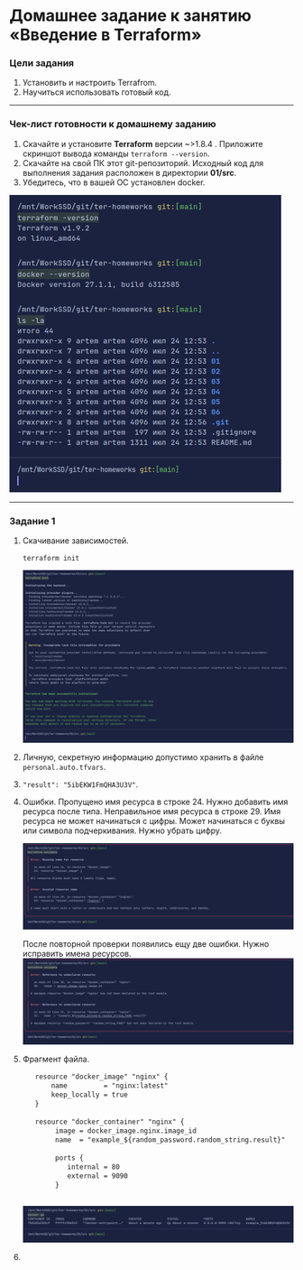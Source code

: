 # Домашнее задание к занятию «Введение в Terraform»

### Цели задания

1. Установить и настроить Terrafrom.
2. Научиться использовать готовый код.

------

### Чек-лист готовности к домашнему заданию

1. Скачайте и установите **Terraform** версии ~>1.8.4 . Приложите скриншот вывода команды ```terraform --version```.
2. Скачайте на свой ПК этот git-репозиторий. Исходный код для выполнения задания расположен в директории **01/src**.
3. Убедитесь, что в вашей ОС установлен docker.

![versions](./png/versions.png)

------

### Задание 1
1. Скачивание зависимостей.
   ```shell
   terraform init
   ```
   ![terraform_init](./png/terraform_init.png)

2. Личную, секретную информацию допустимо хранить в файле `personal.auto.tfvars`.
3. `"result": "5ibEKW1FmQHA3U3V"`.
4. Ошибки. Пропущено имя ресурса в строке 24. Нужно добавить имя ресурса после типа. Неправильное имя ресурса в строке 29.
Имя ресурса не может начинаться с цифры. Может начинаться с буквы или символа подчеркивания. Нужно убрать цифру.

   ![terraform_validate](./png/terraform_validate.png)

   После повторной проверки появились ещу две ошибки. Нужно исправить имена ресурсов.
   ![terraform_validate2](./png/terraform_validate2.png)

5. Фрагмент файла.
   ```docker
      resource "docker_image" "nginx" {
          name         = "nginx:latest"
          keep_locally = true
      }

      resource "docker_container" "nginx" {
           image = docker_image.nginx.image_id
           name  = "example_${random_password.random_string.result}"

           ports {
              internal = 80
              external = 9090 
           }
  
   ```
   ![docker_ps1](./png/docker_ps.png)

6. 
   


